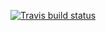   <!-- badges: start -->
  [![Travis build status](https://travis-ci.org/hchang23/firstpackage.svg?branch=master)](https://travis-ci.org/hchang23/firstpackage)
  <!-- badges: end -->
